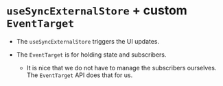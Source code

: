 # `useSyncExternalStore` + custom `EventTarget`

- The `useSyncExternalStore` triggers the UI updates.

- The `EventTarget` is for holding state and subscribers.

  - It is nice that we do not have to manage the subscribers ourselves. The `EventTarget` API does that for us.
